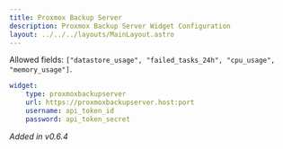 ```yaml
---
title: Proxmox Backup Server
description: Proxmox Backup Server Widget Configuration
layout: ../../../layouts/MainLayout.astro
---
```


Allowed fields: `["datastore_usage", "failed_tasks_24h", "cpu_usage", "memory_usage"]`.

```yaml
widget:
    type: proxmoxbackupserver
    url: https://proxmoxbackupserver.host:port
    username: api_token_id
    password: api_token_secret
```

*Added in v0.6.4*
